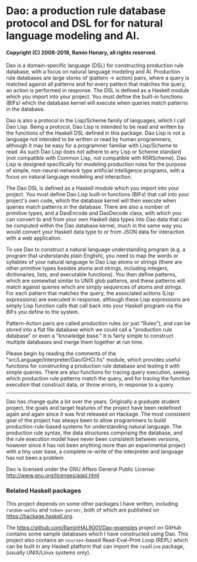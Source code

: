 # Dao: a production rule database protocol and DSL for for natural language modeling and AI.

#### Copyright (C) 2008-2018, Ramin Honary, all rights reserved.

Dao is a domain-specific language (DSL) for constructing production rule
database, with a focus on natural language modeling and AI. Production rule
databases are large stores of (pattern -> action) pairs, where a query is
matched against all patterns and for every pattern that matches the query, an
action is performed in response.  The DSL is defined as a Haskell module which
you import into your project. You must define the built-in functions (BIFs)
which the database kernel will execute when queries match patterns in the
database.

Dao is also a protocol in the Lisp/Scheme family of languages, which I call Dao
Lisp. Being a protocol, Dao Lisp is intended to be read and written by the
functions of the Haskell DSL defined in this package. Dao Lisp is not a
language not intended to be written or read by human programmers, although it
may be easy for a programmer familiar with Lisp/Scheme to read. As such Dao
Lisp does not adhere to any Lisp or Scheme standard (not compatible with Common
Lisp, not compatible with R5RScheme). Dao Lisp is designed specifically for
modeling production rules for the purpose of simple, non-neural-network type
artificial intelligence programs, with a focus on natural language modeling and
interaction.

The Dao DSL is defined as a Haskell module which you import into your project.
You must define Dao Lisp built-in functions (BIFs) that call into your
project's own code, which the database kernel will then execute when queries
match patterns in the database. There are also a number of primitive types, and
a DaoEncode and DaoDecode class, with which you can convert to and from your
own Haskell data types into Dao data that can be computed within the Dao
database kernel, much in the same way you would convert your Haskell data type
to or from JSON data for interaction with a web application.

To use Dao to construct a natural language understanding program (e.g. a
program that understands plain English), you need to map the words or syllables
of your natural language to Dao Lisp atoms or strings (there are other
primitive types besides atoms and strings, including integers, dictionaries,
lists, and executable functions). You then define patterns, which are somewhat
similar to UNIX glob patterns, and these patterns will match against queries
which are simply sequences of atoms and strings. For each pattern that matches
the query, the associated actions (Lisp expressions) are executed in response,
although these Lisp expressions are simply Lisp function calls that call back
into your Haskell program via the BIFs you define to the system.

Pattern-Action pairs are called production rules (or just "Rules"), and can be
stored into a flat file database which we could call a "production rule
database" or even a "knowledge base." It is fairly simple to construct multiple
databases and merge them together at run time.

Please begin by reading the comments of the
"src/Language/Interpreter/Dao/GHCI.hs" module, which provides useful functions
for constructing a production rule database and testing it with simple queries.
There are also functions for tracing query execution, seeing which production
rule patterns match the query, and for tracing the function execution that
construct data, or throw errors, in response to a query.

--------------------------------------------------------------------------------

Dao has change quite a lot over the years. Originally a graduate student
project, the goals and target features of the project have been redefined again
and again since it was first released on Hackage. The most consistent goal of
the project has always been to allow programmers to build production-rule-based
systems for understanding natural language. The production rule syntax, the data
structures comprising the database, and the rule execution model have never been
consistent between versions, however since it has not been anything more than an
experimental project with a tiny user base, a complete re-write of the
interpreter and language has not been a problem.

Dao is licensed under the GNU Affero General Public License:
	http://www.gnu.org/licenses/agpl.html

### Related Haskell packages

This project depends on some other packages I have written, including
`random-walks` and `token-parser`, both of which are published on
<https://hackage.haskell.org>.

The <https://github.com/RaminHAL9001/Dao-examples> project on GitHub contains
some sample databases which I have constructed using Dao. This project also
contains an `ncurses`-based Read-Eval-Print Loop (REPL) which can be built in
any Haskell platform that can import the `readline` package, (usually
UNIX/Linux systems only).

